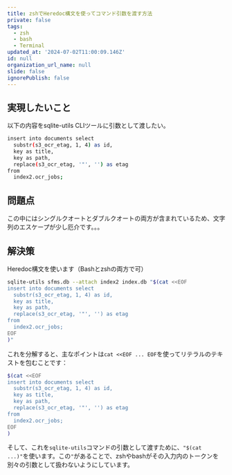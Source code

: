 ```yaml
---
title: zshでHeredoc構文を使ってコマンド引数を渡す方法
private: false
tags:
  - zsh
  - bash
  - Terminal
updated_at: '2024-07-02T11:00:09.146Z'
id: null
organization_url_name: null
slide: false
ignorePublish: false
---
```


## 実現したいこと

以下の内容をsqlite-utils CLIツールに引数として渡したい。

```bash
insert into documents select
  substr(s3_ocr_etag, 1, 4) as id,
  key as title,
  key as path,
  replace(s3_ocr_etag, '"', '') as etag
from
  index2.ocr_jobs;
```

## 問題点
この中にはシングルクオートとダブルクオートの両方が含まれているため、文字列のエスケープが少し厄介です。。。

## 解決策
Heredoc構文を使います（Bashとzshの両方で可）

```bash
sqlite-utils sfms.db --attach index2 index.db "$(cat <<EOF
insert into documents select
  substr(s3_ocr_etag, 1, 4) as id,
  key as title,
  key as path,
  replace(s3_ocr_etag, '"', '') as etag
from
  index2.ocr_jobs;
EOF
)"
```

これを分解すると、主なポイントは`cat <<EOF ... EOF`を使ってリテラルのテキストを包むことです：
```bash
$(cat <<EOF
insert into documents select
  substr(s3_ocr_etag, 1, 4) as id,
  key as title,
  key as path,
  replace(s3_ocr_etag, '"', '') as etag
from
  index2.ocr_jobs;
EOF
)
```

そして、これを`sqlite-utils`コマンドの引数として渡すために、`"$(cat ...)"`を使います。この`"`があることで、zshやbashがその入力内のトークンを別々の引数として扱わないようにしています。
